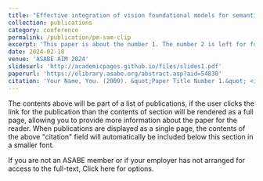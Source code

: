 ```yaml
---
title: "Effective integration of vision foundational models for semantic segmentation to quantify grape foliage powdery mildew infection"
collection: publications
category: conference
permalink: /publication/pm-sam-clip
excerpt: 'This paper is about the number 1. The number 2 is left for future work.'
date: 2024-02-18
venue: 'ASABE AIM 2024'
slidesurl: 'http://academicpages.github.io/files/slides1.pdf'
paperurl: 'https://elibrary.asabe.org/abstract.asp?aid=54830'
citation: 'Your Name, You. (2009). &quot;Paper Title Number 1.&quot; <i>Journal 1</i>. 1(1).'
---
```


The contents above will be part of a list of publications, if the user clicks the link for the publication than the contents of section will be rendered as a full page, allowing you to provide more information about the paper for the reader. When publications are displayed as a single page, the contents of the above "citation" field will automatically be included below this section in a smaller font.




If you are not an ASABE member or if your employer has not arranged for access to the full-text, Click here for options.

